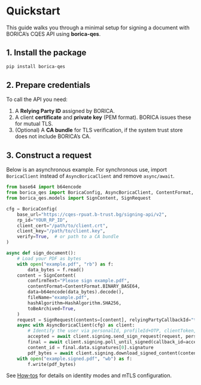 # Quickstart

This guide walks you through a minimal setup for signing a document with BORICA’s CQES API using **borica-qes**.

## 1. Install the package

```bash
pip install borica-qes
```

## 2. Prepare credentials

To call the API you need:

1. A **Relying Party ID** assigned by BORICA.
2. A client **certificate** and **private key** (PEM format). BORICA issues these for mutual TLS.
3. (Optional) A **CA bundle** for TLS verification, if the system trust store does not include BORICA’s CA.

## 3. Construct a request

Below is an asynchronous example. For synchronous use, import `BoricaClient` instead of `AsyncBoricaClient` and remove `async/await`.

```python
from base64 import b64encode
from borica_qes import BoricaConfig, AsyncBoricaClient, ContentFormat, HashAlgorithm
from borica_qes.models import SignContent, SignRequest

cfg = BoricaConfig(
    base_url="https://cqes-rpuat.b-trust.bg/signing-api/v2",
    rp_id="YOUR_RP_ID",
    client_cert="/path/to/client.crt",
    client_key="/path/to/client.key",
    verify=True,  # or path to a CA bundle
)

async def sign_document():
    # Load your PDF as bytes
    with open("example.pdf", "rb") as f:
        data_bytes = f.read()
    content = SignContent(
        confirmText="Please sign example.pdf",
        contentFormat=ContentFormat.BINARY_BASE64,
        data=b64encode(data_bytes).decode(),
        fileName="example.pdf",
        hashAlgorithm=HashAlgorithm.SHA256,
        toBeArchived=True,
    )
    request = SignRequest(contents=[content], relyingPartyCallbackId="tx-001")
    async with AsyncBoricaClient(cfg) as client:
        # Identify the user via personalId, profileId+OTP, clientToken, or certId
        accepted = await client.signing.send_sign_request(request, personal_id="7901011234")
        final = await client.signing.poll_until_signed(callback_id=accepted.data.callbackId)
        content_id = final.data.signatures[0].signature
        pdf_bytes = await client.signing.download_signed_content(content_id)
    with open("example.signed.pdf", "wb") as f:
        f.write(pdf_bytes)

```

See [How‑tos](howtos/mtls.md) for details on identity modes and mTLS configuration.